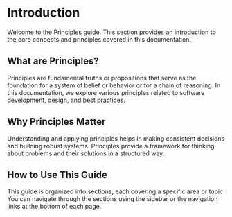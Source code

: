# Introduction

Welcome to the Principles guide. This section provides an introduction to the core concepts and principles covered in this documentation.

## What are Principles?

Principles are fundamental truths or propositions that serve as the foundation for a system of belief or behavior or for a chain of reasoning. In this documentation, we explore various principles related to software development, design, and best practices.

## Why Principles Matter

Understanding and applying principles helps in making consistent decisions and building robust systems. Principles provide a framework for thinking about problems and their solutions in a structured way.

## How to Use This Guide

This guide is organized into sections, each covering a specific area or topic. You can navigate through the sections using the sidebar or the navigation links at the bottom of each page.

